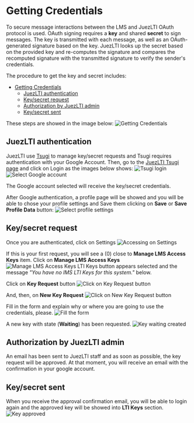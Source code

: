 # Getting Credentials
To secure message interactions between the LMS and JuezLTI OAuth protocol is used. OAuth signing requires a **key** and shared **secret** to sign messages.  The key is transmitted with each message, as well as an OAuth-generated signature based on the key. JuezLTI looks up the secret based on the provided key and re-computes the signature and compares the recomputed signature with the transmitted signature to verify the sender's credentials.

The procedure to get the key and secret includes:
- [Getting Credentials](#getting-credentials)
  - [JuezLTI authentication](#juezlti-authentication)
  - [Key/secret request](#keysecret-request)
  - [Authorization by JuezLTI admin](#authorization-by-juezlti-admin)
  - [Key/secret sent](#keysecret-sent)

These steps are showed in the image below:
![Getting Credentials](../docs/img/gettingCredentials/juezLTI_gettingCredentials.jpg)

## JuezLTI authentication

JuezLTI use [Tsugi](https://www.tsugi.org) to manage key/secret requests and Tsugi requires authentication with your Google Account. Then, go to the [JuezLTI Tsugi page](https://beta.juezlti.eu/tsugi/) and click on Login as the images below shows:
![Tsugi login](../docs/img/gettingCredentials/loginTsugi.png)
![Select Google account](../docs/img/gettingCredentials/googleLogin.png)

The Google account selected will receive the key/secret credentials.

After Google authentication, a profile page will be showed and you will be able to chose your profile settings and Save them clicking on **Save** or **Save Profile Data** button:
![Select profile settings](../docs/img/gettingCredentials/profile.png)

## Key/secret request

Once you are authenticated, click on Settings
![Accessing on Settings](../docs/img/gettingCredentials/settings.png)

If this is your first request, you will see a (0) close to **Manage LMS Access Keys** item. Click on **Manage LMS Access Keys**
![Manage LMS Access Keys](../docs/img/gettingCredentials/LMS_Access_keys_0.png)
LTI Keys button appears selected and the message _"You have no IMS LTI Keys for this system."_ below.

Click on **Key Request** button
![Click on Key Request button](../docs/img/gettingCredentials/keyRequestButton.png)

And, then, on **New Key Request**
![Click on New Key Request button](../docs/img/gettingCredentials/newKeyRequest.png)

Fill in the form and explain why or where you are going to use the credentials, please.
![Fill the form](../docs/img/gettingCredentials/explainWhy.png)

A new key with state (**Waiting**) has been requested.
![Key waiting created](../docs/img/gettingCredentials/keyWaiting.png)

## Authorization by JuezLTI admin

An email has been sent to JuezLTI staff and as soon as possible, the key request will be approved. At that moment, you will receive an email with the confirmation in your google account.

## Key/secret sent

When you receive the approval confirmation email, you will be able to login again and the approved key will be showed into **LTI Keys** section.
![Key approved](../docs/img/gettingCredentials/keyApproved.png)
